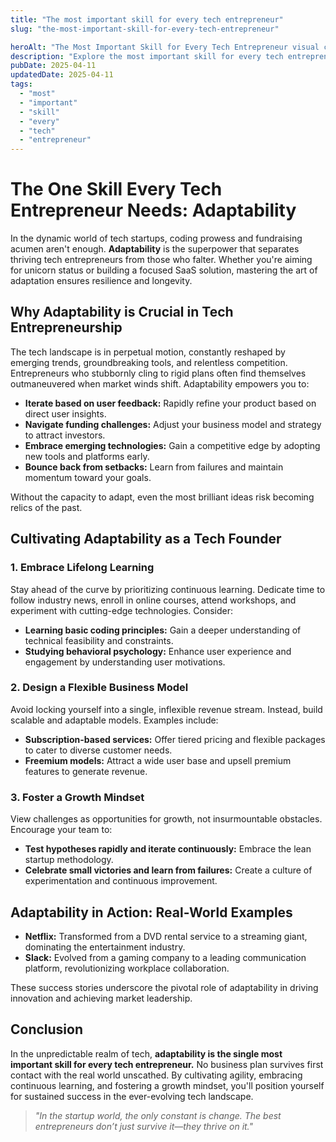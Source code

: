 ```yaml
---
title: "The most important skill for every tech entrepreneur"
slug: "the-most-important-skill-for-every-tech-entrepreneur"

heroAlt: "The Most Important Skill for Every Tech Entrepreneur visual cover image"
description: "Explore the most important skill for every tech entrepreneur in this detailed guide, offering insights, strategies, and practical tips to enhance your understanding and application of the topic."
pubDate: 2025-04-11
updatedDate: 2025-04-11
tags:
  - "most"
  - "important"
  - "skill"
  - "every"
  - "tech"
  - "entrepreneur"
---
```


# The One Skill Every Tech Entrepreneur Needs: Adaptability

In the dynamic world of tech startups, coding prowess and fundraising acumen aren't enough. **Adaptability** is the superpower that separates thriving tech entrepreneurs from those who falter. Whether you're aiming for unicorn status or building a focused SaaS solution, mastering the art of adaptation ensures resilience and longevity.

## Why Adaptability is Crucial in Tech Entrepreneurship

The tech landscape is in perpetual motion, constantly reshaped by emerging trends, groundbreaking tools, and relentless competition. Entrepreneurs who stubbornly cling to rigid plans often find themselves outmaneuvered when market winds shift. Adaptability empowers you to:

- **Iterate based on user feedback:** Rapidly refine your product based on direct user insights.
- **Navigate funding challenges:** Adjust your business model and strategy to attract investors.
- **Embrace emerging technologies:** Gain a competitive edge by adopting new tools and platforms early.
- **Bounce back from setbacks:** Learn from failures and maintain momentum toward your goals.

Without the capacity to adapt, even the most brilliant ideas risk becoming relics of the past.

## Cultivating Adaptability as a Tech Founder

### 1. Embrace Lifelong Learning

Stay ahead of the curve by prioritizing continuous learning. Dedicate time to follow industry news, enroll in online courses, attend workshops, and experiment with cutting-edge technologies. Consider:

- **Learning basic coding principles:** Gain a deeper understanding of technical feasibility and constraints.
- **Studying behavioral psychology:** Enhance user experience and engagement by understanding user motivations.

### 2. Design a Flexible Business Model

Avoid locking yourself into a single, inflexible revenue stream. Instead, build scalable and adaptable models. Examples include:

- **Subscription-based services:** Offer tiered pricing and flexible packages to cater to diverse customer needs.
- **Freemium models:** Attract a wide user base and upsell premium features to generate revenue.

### 3. Foster a Growth Mindset

View challenges as opportunities for growth, not insurmountable obstacles. Encourage your team to:

- **Test hypotheses rapidly and iterate continuously:** Embrace the lean startup methodology.
- **Celebrate small victories and learn from failures:** Create a culture of experimentation and continuous improvement.

## Adaptability in Action: Real-World Examples

- **Netflix:** Transformed from a DVD rental service to a streaming giant, dominating the entertainment industry.
- **Slack:** Evolved from a gaming company to a leading communication platform, revolutionizing workplace collaboration.

These success stories underscore the pivotal role of adaptability in driving innovation and achieving market leadership.

## Conclusion

In the unpredictable realm of tech, **adaptability is the single most important skill for every tech entrepreneur.** No business plan survives first contact with the real world unscathed. By cultivating agility, embracing continuous learning, and fostering a growth mindset, you'll position yourself for sustained success in the ever-evolving tech landscape.

> _"In the startup world, the only constant is change. The best entrepreneurs don’t just survive it—they thrive on it."_
